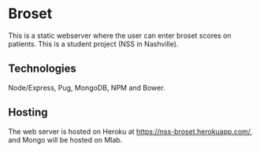 # Broset
This is a static webserver where the user can enter broset scores on patients. This is a student project (NSS in Nashville).

## Technologies
Node/Express, Pug, MongoDB, NPM and Bower.

## Hosting
The web server is hosted on Heroku at https://nss-broset.herokuapp.com/, and Mongo will be hosted on Mlab.
